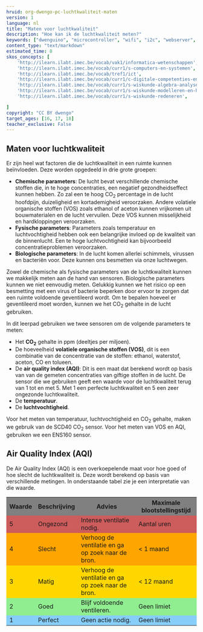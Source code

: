 ```yaml
---
hruid: org-dwengo-pc-luchtkwaliteit-maten
version: 1
language: nl
title: "Maten voor luchtkwaliteit"
description: "Hoe kan ik de luchtkwaliteit meten?"
keywords: ["dwenguino", "microcontroller", "wifi", "i2c", "webserver", "internet", "co2", "luchtkwaliteit"]
content_type: "text/markdown"
estimated_time: 8
skos_concepts: [
    'http://ilearn.ilabt.imec.be/vocab/vak1/informatica-wetenschappen', 
    'http://ilearn.ilabt.imec.be/vocab/curr1/s-computers-en-systemen',
    'http://ilearn.ilabt.imec.be/vocab/tref1/ict',
    'http://ilearn.ilabt.imec.be/vocab/curr1/c-digitale-competenties-en-mediawijsheid',
    'http://ilearn.ilabt.imec.be/vocab/curr1/s-wiskunde-algebra-analyse',
    'http://ilearn.ilabt.imec.be/vocab/curr1/s-wiskunde-modelleren-en-heuristiek',
    'http://ilearn.ilabt.imec.be/vocab/curr1/s-wiskunde-redeneren',

]
copyright: "CC BY dwengo"
target_ages: [16, 17, 18]
teacher_exclusive: False
---
```



## Maten voor luchtkwaliteit

Er zijn heel wat factoren die de luchtkwaliteit in een ruimte kunnen beïnvloeden. Deze worden opgedeeld in drie grote groepen:

* **Chemische parameters**: De lucht bevat verschillende chemische stoffen die, in te hoge concentraties, een negatief gezondheidseffect kunnen hebben. Zo zal een te hoog CO<sub>2</sub> percentage in de lucht hoofdpijn, duizeligheid en kortademigheid veroorzaken. Andere volatiele organische stoffen (VOS) zoals ethanol of aceton kunnen vrijkomen uit bouwmaterialen en de lucht vervuilen. Deze VOS kunnen misselijkheid en hardkloppingen veroorzaken.
* **Fysische parameters**: Parameters zoals temperatuur en luchtvochtigheid hebben ook een belangrijke invloed op de kwaliteit van de binnenlucht. Een te hoge luchtvochtigheid kan bijvoorbeeld concentratieproblemen veroorzaken.
* **Biologische parameters**: In de lucht komen allerlei schimmels, virussen en bacteriën voor. Deze kunnen ons besmetten via onze luchtwegen.

Zowel de chemische als fysische parameters van de luchtkwaliteit kunnen we makkelijk meten aan de hand van sensoren. Biologische parameters kunnen we niet eenvoudig meten. Gelukkig kunnen we het risico op een besmetting met een virus of bacterie beperken door ervoor te zorgen dat een ruimte voldoende geventileerd wordt. Om te bepalen hoeveel er geventileerd moet worden, kunnen we het CO<sub>2</sub> gehalte in de lucht gebruiken. 

In dit leerpad gebruiken we twee sensoren om de volgende parameters te meten:
* Het <strong>CO<sub>2</sub></strong> gehalte in ppm (deeltjes per miljoen).
* De hoeveelheid <strong>volatiele organische stoffen (VOS)</strong>, dit is een combinatie van de concentratie van de stoffen: ethanol, waterstof, aceton, CO en tolueen.
* De **air quality index (AQI)**: Dit is een maat dat berekend wordt op basis van van de gemeten concentraties van giftige stoffen in de lucht. De sensor die we gebruiken geeft een waarde voor de luchtkwaliteit terug van 1 tot en met 5. Met 1 een perfecte luchtkwaliteit en 5 een zeer ongezonde luchtkwaliteit. 
* De **temperatuur**.
* De **luchtvochtigheid**.

Voor het meten van temperatuur, luchtvochtigheid en CO<sub>2</sub> gehalte, maken we gebruik van de SCD40 CO<sub>2</sub> sensor. Voor het meten van VOS en AQI, gebruiken we een ENS160 sensor.


<div class="dwengo-content sideinfo">
    <h2 class="title">Air Quality Index (AQI)</h2>
    <div class="content">
        <p>De Air Quality Index (AQI) is een overkoepelende maat voor hoe goed of hoe slecht de luchtkwaliteit is. Deze wordt berekend op basis van verschillende metingen. In onderstaande tabel zie je een interpretatie van die waarde.</p>
        <table>
            <tr style="background-color:gray">
                <th>Waarde</th>
                <th>Beschrijving</th>
                <th>Advies</th>
                <th>Maximale blootstellingstijd</th>
            </tr>
            <tr style="background-color:IndianRed">
                <td>5</td>
                <td>Ongezond</td>
                <td>Intense ventilatie nodig.</td>
                <td>Aantal uren</td>
            </tr>
            <tr style="background-color:orange">
                <td>4</td>
                <td>Slecht</td>
                <td>Verhoog de ventilatie en ga op zoek naar de bron.</td>
                <td>&lt; 1 maand</td>
            </tr>
            <tr style="background-color:gold">
                <td>3</td>
                <td>Matig</td>
                <td>Verhoog de ventilatie en ga op zoek naar de bron.</td>
                <td>&lt; 12 maand</td>
            </tr>
            <tr style="background-color:lightgreen">
                <td>2</td>
                <td>Goed</td>
                <td>Blijf voldoende ventileren.</td>
                <td>Geen limiet</td>
            </tr>
            <tr style="background-color:LightSkyBlue">
                <td>1</td>
                <td>Perfect</td>
                <td>Geen actie nodig.</td>
                <td>Geen limiet</td>
            </tr>
        </table>
    </div>
</div>






